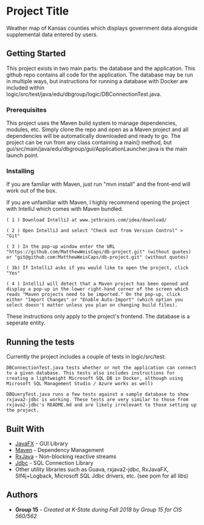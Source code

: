 # Project Title

Weather map of Kansas counties which displays government data alongside supplemental data entered by users.

## Getting Started

This project exists in two main parts: the database and the application. This github repo contains all code for the application. The database may be run in multiple ways, but instructions for running a database with Docker are included within logic/src/test/java/edu/dbgroup/logic/DBConnectionTest.java.

### Prerequisites

This project uses the Maven build system to manage dependencies, modules, etc. Simply clone the repo and open as a Maven project and all dependencies will be automatically downloaded and ready to go. The 
project can be run from any class containing a main() method, but gui/src/main/java/edu/dbgroup/gui/ApplicationLauncher.java is the main launch point.

### Installing

If you are familiar with Maven, just run "mvn install" and the front-end will work out of the box.

If you are unfamiliar with Maven, I highly recommend opening the project with IntelliJ which comes with Maven bundled.

```
( 1 ) Download IntelliJ at www.jetbrains.com/idea/download/
```

```
( 2 ) Open IntelliJ and select "Check out from Version Control" > "Git"
```

```
( 3 ) In the pop-up window enter the URL "https://github.com/MatthewWeisCaps/db-project.git" (without quotes) or "git@github.com:MatthewWeisCaps/db-project.git" (without quotes)
```

```
( 3b) If IntelliJ asks if you would like to open the project, click "Yes"
```

```
( 4 ) IntelliJ will detect that a Maven project has been opened and display a pop-up in the lower right-hand corner of the screen which reads "Maven projects need to be imported." On the pop-up, click either "Import Changes" or "Enable Auto-Import" (which option you select doesn't matter unless you plan on changing build files).
```

These instructions only apply to the project's frontend. The database is a seperate entity.

## Running the tests

Currently the project includes a couple of tests in logic/src/test:

```
DBConnectionTest.java tests whether or not the application can connect to a given database. This tests also includes instructions for creating a lightweight Microsoft SQL DB in Docker, although using Microsoft SQL Management Studio / Azure works as well)
```

```
DBQueryTest.java runs a few tests against a sample database to show rxjava2-jdbc is working. These tests are very similar to those from rxjava2-jdbc's README.md and are likely irrelevant to those setting up the project.
```


## Built With

* [JavaFX](https://docs.oracle.com/javase/8/javafx/get-started-tutorial/jfx-overview.htm) - GUI Library
* [Maven](https://maven.apache.org/) - Dependency Management
* [RxJava](https://github.com/ReactiveX/RxJava) - Non-blocking reactive streams
* [Jdbc](https://docs.oracle.com/javase/tutorial/jdbc/basics/index.html) - SQL Connection Library
* Other utility libraries such as Guava, rxjava2-jdbc, RxJavaFX, Slf4j+Logback, Microsoft SQL Jdbc drivers, etc. (see pom for all libs)

## Authors

* **Group 15** - *Created at K-State during Fall 2018 by Group 15 for CIS 560/562*

